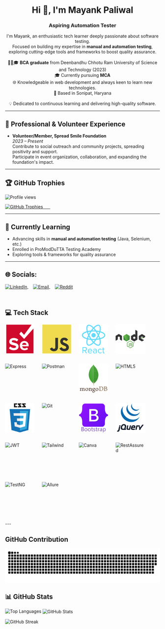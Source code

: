 <h1 align="center">Hi 👋, I'm Mayank Paliwal</h1>
<h3 align="center">Aspiring Automation Tester</h3>

<p align="center">
  I'm Mayank, an enthusiastic tech learner deeply passionate about software testing.<br>
  Focused on building my expertise in <b>manual and automation testing</b>, exploring cutting-edge tools and frameworks to boost quality assurance.<br>
  <br>
  👨🏼🎓 <b>BCA graduate</b> from Deenbandhu Chhotu Ram University of Science and Technology (2023)<br>
  🎓 Currently pursuing <b>MCA</b><br>
  🌐 Knowledgeable in web development and always keen to learn new technologies.<br>
  📍 Based in Sonipat, Haryana<br>
  <br>
  💡 Dedicated to continuous learning and delivering high-quality software.
</p>

---

<h2 align="left">👥 Professional & Volunteer Experience</h2>

<ul>
  <li>
    <b>Volunteer/Member, Spread Smile Foundation</b> <br>
    <i>2023 – Present</i><br>
    Contribute to social outreach and community projects, spreading positivity and support.<br>
    Participate in event organization, collaboration, and expanding the foundation's impact.
  </li>
</ul>

---

<h2 align="left">🏆 GitHub Trophies</h2>
<p align="left">
  <img src="https://komarev.com/ghpvc/?username=mayankpaliwal09&label=Profile%20views&color=0e75b6&style=flat" alt="Profile views" />
</p>
<p align="left">
  <a href="https://github.com/ryo-ma/github-profile-trophy">
    <img src="https://github-profile-trophy.vercel.app/?username=mayankpaliwal09&theme=juicyfresh"  alt="GitHub Trophies" height="1200" width="1200"/>  &nbsp;&nbsp;&nbsp;&nbsp;&nbsp;
  </a>
</p>

---

<h2 align="left">🌱 Currently Learning</h2>

- Advancing skills in **manual and automation testing** (Java, Selenium, etc.)
- Enrolled in ProModDuTTA Testing Academy
- Exploring tools & frameworks for quality assurance

---
<h2 align="left">🌐 Socials:</h2>
<p align="left">
  <a href="https://linkedin.com/in/mayank-paliwal-190390334" target="_blank">
    <img align="center" src="https://raw.githubusercontent.com/rahuldkjain/github-profile-readme-generator/master/src/images/icons/Social/linked-in-alt.svg" alt="LinkedIn" height="34" width="40" style="object-fit:contain;vertical-align:middle;"/>
  </a>&nbsp;&nbsp;&nbsp;
  
  <a href="mailto:hunnypaliwal09@gmail.com" target="_blank">
    <img align="center" src="https://cdn-icons-png.flaticon.com/512/732/732200.png" alt="Email" height="38" width="40" style="object-fit:contain;vertical-align:middle;"/>
  </a>&nbsp;&nbsp;&nbsp;
  
  <a href="https://www.reddit.com/user/mayankpaliwal09" target="_blank">
    <img align="center" src="https://raw.githubusercontent.com/rahuldkjain/github-profile-readme-generator/master/src/images/icons/Social/reddit.svg" alt="Reddit" height="38" width="40" style="object-fit:contain;vertical-align:middle;"/>
  </a>
</p>





<br/>

<p>
  <h2 align="left">💻 Tech Stack</h2>
<p align="left" style="
  display:flex;
  flex-wrap:wrap;
  align-items:center;
  gap:24px;        /* horizontal gap */
  row-gap:32px;    /* extra top margin for wrapped rows */
  margin:0;
  padding >
  
  <img src="https://raw.githubusercontent.com/devicons/devicon/master/icons/java/java-original.svg" alt="Java" width="96" height="96">
  <img src="https://raw.githubusercontent.com/devicons/devicon/master/icons/selenium/selenium-original.svg" alt="Selenium" width="96" height="96">
  <img src="https://raw.githubusercontent.com/devicons/devicon/master/icons/javascript/javascript-original.svg" alt="JavaScript" width="96" height="96">
  <img src="https://raw.githubusercontent.com/devicons/devicon/master/icons/react/react-original-wordmark.svg" alt="React" width="96" height="96">
  <img src="https://raw.githubusercontent.com/devicons/devicon/master/icons/nodejs/nodejs-original-wordmark.svg" alt="Node.js" width="96" height="96">
  <img src="https://user-gen-media-assets.s3.amazonaws.com/gpt4o_images/e85680c2-4d4a-4325-9ee7-d59daafebe3f.png" alt="Express" width="96" height="96">
  <img src="https://www.vectorlogo.zone/logos/getpostman/getpostman-icon.svg" alt="Postman" width="96" height="96">
  <img src="https://raw.githubusercontent.com/devicons/devicon/master/icons/mongodb/mongodb-original-wordmark.svg" alt="MongoDB" width="96" height="96">
  <img src="https://www.w3.org/html/logo/downloads/HTML5_Logo_512.png" alt="HTML5" width="96" height="96">
  <img src="https://raw.githubusercontent.com/devicons/devicon/master/icons/css3/css3-original-wordmark.svg" alt="CSS3" width="96" height="96">
  <img src="https://www.vectorlogo.zone/logos/git-scm/git-scm-icon.svg" alt="Git" width="96" height="96">
  <img src="https://raw.githubusercontent.com/devicons/devicon/master/icons/bootstrap/bootstrap-original-wordmark.svg" alt="Bootstrap" width="96" height="96">
  <img src="https://raw.githubusercontent.com/devicons/devicon/master/icons/jquery/jquery-original-wordmark.svg" alt="jQuery" width="96" height="96">
  <img src="https://www.svgrepo.com/show/306280/jsonwebtokens.svg" alt="JWT" width="96" height="96">
  <img src="https://encrypted-tbn0.gstatic.com/images?q=tbn:ANd9GcTCTzqF8WN3P3IhRhQu19vkgKiMEXC7qcD93A&s" alt="Tailwind" width="96" height="96">
  <img src="https://images.ctfassets.net/kftzwdyauwt9/7lqBnA8Gaz7fvmABCmlQ4x/6ce679925b23e96d410c8b5509480806/Canva.png?w=3840&q=90&fm=webp" alt="Canva" width="96" height="96">
  <img src="https://avatars.githubusercontent.com/u/19369327?v=4" alt="RestAssured" width="96" height="96">
  <img src="https://encrypted-tbn0.gstatic.com/images?q=tbn:ANd9GcTbd7cx_cli9c_6c8ODLNNkfp_2WfN5cx4rsQ&s" alt="TestNG" width="96" height="96">
  <img src="https://encrypted-tbn0.gstatic.com/images?q=tbn:ANd9GcTUY8AeEYi9_Y3c9T1FntE0CIjGhjh6VtVWXQzySUhOzIh9oalWrfrwfSPQk516B6bQJpM&usqp=CAU" alt="Allure" width="96" height="96">
</p>

</p>
<br/>
---
<h2 align="left">GitHub Contribution</h2>
<p align="center">
<!--   <img src="https://raw.githubusercontent.com/Mayankpaliwal09/Mayankpaliwal09/output/github-snake.svg" alt="GitHub Snake Animation"/> -->
  <img src="https://github.com/Mayankpaliwal09/Mayankpaliwal09/blob/output/github-snake-dark.svg" alt="GitHub Snake Animation" />
</p>





<h2 align="left">📊 GitHub Stats</h2>
<p><img align="left" src="https://github-readme-stats.vercel.app/api/top-langs?username=mayankpaliwal09&show_icons=true&locale=en&layout=compact" alt="Top Languages" /></p>
<p>&nbsp;<img align="center" src="https://github-readme-stats.vercel.app/api?username=mayankpaliwal09&show_icons=true&locale=en" alt="GitHub Stats" /></p>
<p><img align="center" src="https://streak-stats.demolab.com/?user=mayankpaliwal09" alt="GitHub Streak" /></p>



